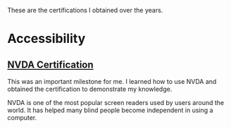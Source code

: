 <!--
.. title: Certifications
.. slug: certifications
.. date: 2021-07-04 19:42:34 UTC-05:00
.. tags: Certifications, NVDA, CPACC, Accessibility, FreeCodeCamp, Programming, Development, Screen Reader, Software Engineering, Coding, JavaScript
.. category: Certifications
.. link: 
.. description: Edgar's list of certifications page.
.. type: text
-->

These are the certifications I obtained over the years.
# Accessibility
## [NVDA Certification](https://certification.nvaccess.org/)
This was an important milestone for me. I learned how to use NVDA and obtained the certification to demonstrate my knowledge.

NVDA is one of the most popular screen readers used by users around the world. It has helped many blind people become independent in using a computer.
